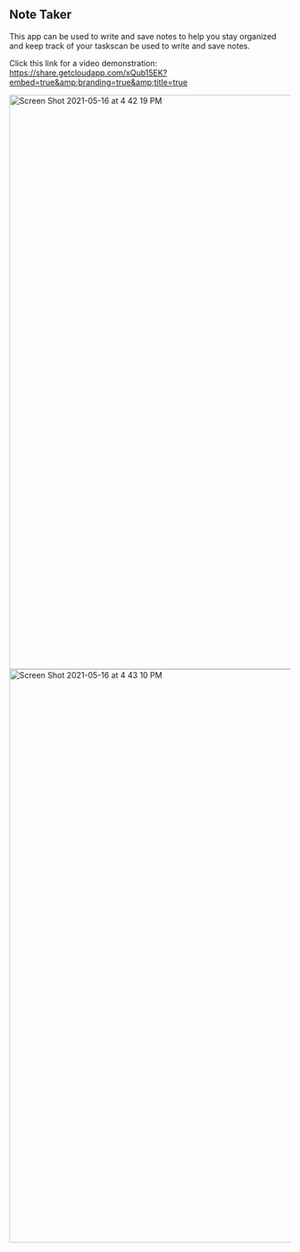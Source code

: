 ## Note Taker

This app can be used to write and save notes to help you stay organized and 
keep track of your taskscan be used to write and save notes.

Click this link for a video demonstration:
https://share.getcloudapp.com/xQub15EK?embed=true&amp;branding=true&amp;title=true

<img width="1027" alt="Screen Shot 2021-05-16 at 4 42 19 PM" src="https://user-images.githubusercontent.com/69644797/118413629-eed7bc00-b665-11eb-8e22-1b55c73e81e9.png">

<img width="1025" alt="Screen Shot 2021-05-16 at 4 43 10 PM" src="https://user-images.githubusercontent.com/69644797/118413620-dff10980-b665-11eb-8a3c-950a785615f0.png">
